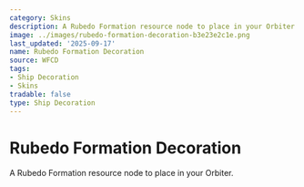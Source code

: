 ```yaml
---
category: Skins
description: A Rubedo Formation resource node to place in your Orbiter.
image: ../images/rubedo-formation-decoration-b3e23e2c1e.png
last_updated: '2025-09-17'
name: Rubedo Formation Decoration
source: WFCD
tags:
- Ship Decoration
- Skins
tradable: false
type: Ship Decoration
---
```


# Rubedo Formation Decoration

A Rubedo Formation resource node to place in your Orbiter.

